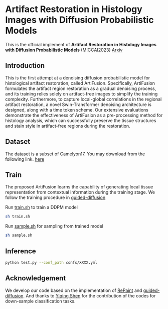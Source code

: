 # Artifact Restoration in Histology Images with Diffusion Probabilistic Models

This is the official implement of **Artifact Restoration in Histology Images with Diffusion Probabilistic Models** (MICCAI2023) [Arxiv](https://arxiv.org/abs/2307.14262)

## Introduction

This is the first attempt at a denoising diffusion probabilistic model for histological artifact restoration, called ArtiFusion. Specifically, ArtiFusion formulates the artifact region restoration as a gradual denoising process, and its training relies solely on artifact-free images to simplify the training complexity. Furthermore, to capture local-global correlations in the regional artifact restoration, a novel Swin-Transformer denoising architecture is designed, along with a time token scheme. Our extensive evaluations demonstrate the effectiveness of ArtiFusion as a pre-processing method for histology analysis, which can successfully preserve the tissue structures and stain style in artifact-free regions during the restoration.

## Dataset
The dataset is a subset of Camelyon17. You may download from the following link.
[here](https://drive.google.com/drive/folders/1R75R2WjEpZMZU3l2GKPzsNpCmIBJN-ps?usp=drive_link)

## Train

The proposed ArtiFusion learns the capability of generating local tissue representation from contextual information during the training stage. We follow the training procedure in [guided-diffusion](https://github.com/openai/guided-diffusion)

Run [train.sh](model_training/train.sh) to train a DDPM model
```bash
sh train.sh
```
Run [sample.sh](model_training/sample.sh) for sampling from trained model
```bash
sh sample.sh
```

## Inference
```bash
python test.py --conf_path confs/XXXX.yml
```


## Acknowledgement
We develop our code based on the implementation of [RePaint](https://github.com/andreas128/RePaint) and [guided-diffusion](https://github.com/openai/guided-diffusion). And thanks to [Yiqing Shen](https://github.com/yiqings) for the contribution of the codes for down-sample classification tasks.
